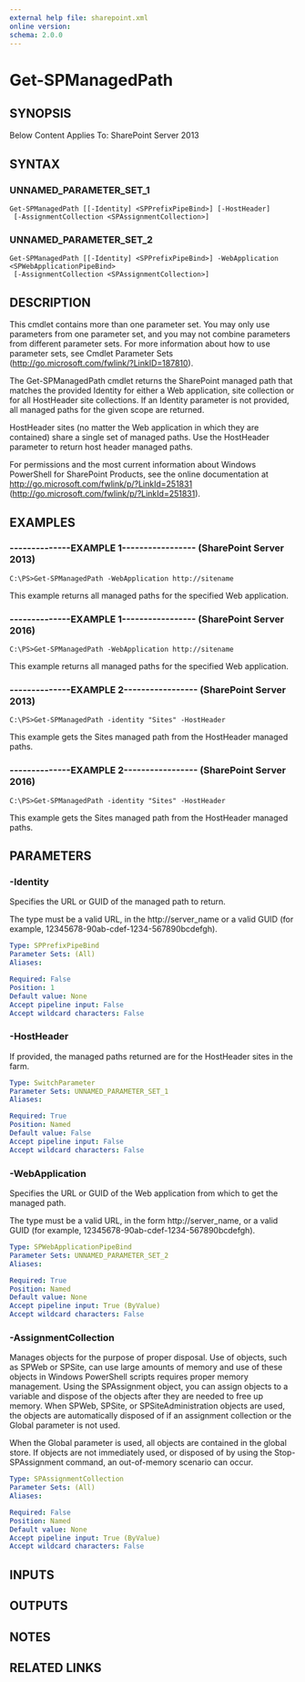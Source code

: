 ```yaml
---
external help file: sharepoint.xml
online version: 
schema: 2.0.0
---
```


# Get-SPManagedPath

## SYNOPSIS
Below Content Applies To: SharePoint Server 2013

## SYNTAX

### UNNAMED_PARAMETER_SET_1
```
Get-SPManagedPath [[-Identity] <SPPrefixPipeBind>] [-HostHeader]
 [-AssignmentCollection <SPAssignmentCollection>]
```

### UNNAMED_PARAMETER_SET_2
```
Get-SPManagedPath [[-Identity] <SPPrefixPipeBind>] -WebApplication <SPWebApplicationPipeBind>
 [-AssignmentCollection <SPAssignmentCollection>]
```

## DESCRIPTION
This cmdlet contains more than one parameter set.
You may only use parameters from one parameter set, and you may not combine parameters from different parameter sets.
For more information about how to use parameter sets, see Cmdlet Parameter Sets (http://go.microsoft.com/fwlink/?LinkID=187810).

The Get-SPManagedPath cmdlet returns the SharePoint managed path that matches the provided Identity for either a Web application, site collection or for all HostHeader site collections. 
If an Identity parameter is not provided, all managed paths for the given scope are returned.

HostHeader sites (no matter the Web application in which they are contained) share a single set of managed paths.
Use the HostHeader parameter to return host header managed paths.

For permissions and the most current information about Windows PowerShell for SharePoint Products, see the online documentation at http://go.microsoft.com/fwlink/p/?LinkId=251831 (http://go.microsoft.com/fwlink/p/?LinkId=251831).

## EXAMPLES

### --------------EXAMPLE 1----------------- (SharePoint Server 2013)
```
C:\PS>Get-SPManagedPath -WebApplication http://sitename
```

This example returns all managed paths for the specified Web application.

### --------------EXAMPLE 1----------------- (SharePoint Server 2016)
```
C:\PS>Get-SPManagedPath -WebApplication http://sitename
```

This example returns all managed paths for the specified Web application.

### --------------EXAMPLE 2----------------- (SharePoint Server 2013)
```
C:\PS>Get-SPManagedPath -identity "Sites" -HostHeader
```

This example gets the Sites managed path from the HostHeader managed paths.

### --------------EXAMPLE 2----------------- (SharePoint Server 2016)
```
C:\PS>Get-SPManagedPath -identity "Sites" -HostHeader
```

This example gets the Sites managed path from the HostHeader managed paths.

## PARAMETERS

### -Identity
Specifies the URL or GUID of the managed path to return.

The type must be a valid URL, in the http://server_name or a valid GUID (for example, 12345678-90ab-cdef-1234-567890bcdefgh).

```yaml
Type: SPPrefixPipeBind
Parameter Sets: (All)
Aliases: 

Required: False
Position: 1
Default value: None
Accept pipeline input: False
Accept wildcard characters: False
```

### -HostHeader
If provided, the managed paths returned are for the HostHeader sites in the farm.

```yaml
Type: SwitchParameter
Parameter Sets: UNNAMED_PARAMETER_SET_1
Aliases: 

Required: True
Position: Named
Default value: False
Accept pipeline input: False
Accept wildcard characters: False
```

### -WebApplication
Specifies the URL or GUID of the Web application from which to get the managed path.

The type must be a valid URL, in the form http://server_name, or a valid GUID (for example, 12345678-90ab-cdef-1234-567890bcdefgh).

```yaml
Type: SPWebApplicationPipeBind
Parameter Sets: UNNAMED_PARAMETER_SET_2
Aliases: 

Required: True
Position: Named
Default value: None
Accept pipeline input: True (ByValue)
Accept wildcard characters: False
```

### -AssignmentCollection
Manages objects for the purpose of proper disposal.
Use of objects, such as SPWeb or SPSite, can use large amounts of memory and use of these objects in Windows PowerShell scripts requires proper memory management.
Using the SPAssignment object, you can assign objects to a variable and dispose of the objects after they are needed to free up memory.
When SPWeb, SPSite, or SPSiteAdministration objects are used, the objects are automatically disposed of if an assignment collection or the Global parameter is not used.

When the Global parameter is used, all objects are contained in the global store.
If objects are not immediately used, or disposed of by using the Stop-SPAssignment command, an out-of-memory scenario can occur.

```yaml
Type: SPAssignmentCollection
Parameter Sets: (All)
Aliases: 

Required: False
Position: Named
Default value: None
Accept pipeline input: True (ByValue)
Accept wildcard characters: False
```

## INPUTS

## OUTPUTS

## NOTES

## RELATED LINKS

